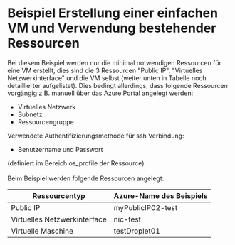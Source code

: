 # Beispiel Erstellung einer einfachen VM und Verwendung bestehender Ressourcen
Bei diesem Beispiel werden nur die minimal notwendigen Ressourcen für eine VM erstellt, dies sind die 3 Ressourcen "Public IP", "Virtuelles Netzwerkinterface" und die VM selbst (weiter unten in Tabelle noch detaillierter aufgelistet). Dies bedingt allerdings, dass folgende Ressourcen vorgängig z.B. manuell über das Azure Portal angelegt werden:
- Virtuelles Netzwerk
- Subnetz
- Ressourcengruppe

Verwendete Authentifizierungsmethode für ssh Verbindung:  
- Benutzername und Passwort

(definiert im Bereich os_profile der Ressource)
<br /><br />
Beim Beispiel werden folgende Ressourcen angelegt:

| Ressourcentyp | Azure-Name des Beispiels |
| ------------- | ------------------------ |
| Public IP | myPublicIP02-test |
| Virtuelles Netzwerkinterface | nic-test |
| Virtuelle Maschine | testDroplet01 |